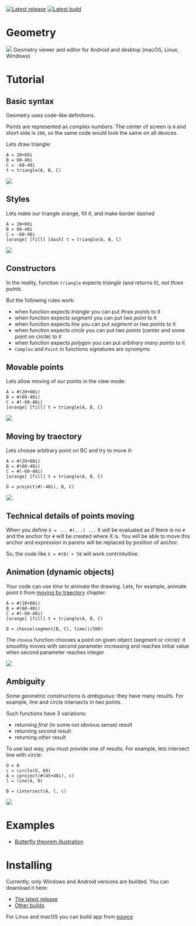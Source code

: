 [![Latest release](https://img.shields.io/github/v/release/ilyasm0919/geometry?color=brightgreen&label=latest%20release)](https://github.com/ilyasm0919/geometry/releases/latest)
[![Latest build](https://img.shields.io/github/v/release/ilyasm0919/geometry?color=orange&include_prereleases&label=latest%20build)](https://github.com/ilyasm0919/geometry/releases)

# Geometry

![](images/butterfly.svg)
Geometry viewer and editor for Android and desktop (macOS, Linux, Windows)

# Tutorial

## Basic syntax

Geometry uses code-like definitions.

Points are represented as *complex numbers*.
The center of screen is `0` and short side is `200`,
so the same code would look the same on all devices.

Lets draw triangle:

```
A = 20+60i
B = 60-40i
C = -60-40i
t = triangle(A, B, C)
```

![](images/readme/basic_syntax.svg)

## Styles

Lets make our triangle orange, fill it, and make border dashed
```
A = 20+60i
B = 60-40i
C = -60-40i
[orange] [fill] [dash] t = triangle(A, B, C)
```

![](images/readme/styles.svg)

## Constructors

In the reality, function `triangle` expects *triangle* (and returns it), *not three points*.

But the following rules work:
* when function expects *triangle* you can put *three points* to it
* when function expects *segment* you can put *two point* to it
* when function expects *line* you can put *segment* or *two points* to it
* when function expects *circle* you can put *two points* (center and some point on circle) to it
* when function expects *polygon* you can put *arbitrary many points* to it
* `Complex` and `Point` in functions signatures are synonyms

## Movable points

Lets allow moving of our points in the view mode:
```
A = #(20+60i)
B = #(60-40i)
C = #(-60-40i)
[orange] [fill] t = triangle(A, B, C)
```

![](images/readme/movable_points.svg)

## Moving by traectory

Lets choose arbitrary point on BC and try to move it:

```
A = #(20+60i)
B = #(60-40i)
C = #(-60-40i)
[orange] [fill] t = triangle(A, B, C)

D = project(#(-40i), B, C)
```

![](images/readme/moving_by_traectory.svg)

## Technical details of points moving

When you define `X = ... #(...) ...`
X will be evaluated as if there is no `#` and
the anchor for `#` will be created where X is.
You will be able to move this anchor and expression in parens
will be replaced by position of anchor.

So, the code like `X = #(0) + 50` will work contrintuitive.

## Animation (dynamic objects)

Your code can use *time* to animate the drawing.
Lets, for example, animate point `D` from [moving by traectory](#moving-by-traectory) chapter:

```
A = #(20+60i)
B = #(60-40i)
C = #(-60-40i)
[orange] [fill] t = triangle(A, B, C)

D = choose(segment(B, C), time()/500)
```

The `choose` function chooses a point on given object (segment or circle):
it smoothly moves with second parameter increasing
and reaches initial value when second parameter reaches integer

![](images/readme/animation.svg)

## Ambiguity

Some geometric constructions is *ambiguous*: they have many results.
For example, line and circle intersects in *two points*.

Such functions have 3 variations:
* returning *first* (in some not obvious sense) result
* returning *second* result
* returning *other* result

To use last way, you must provide one of results.
For example, lets intersect line with circle:

```
O = 0
c = circle(O, 60)
A = cproject(#(45+40i), c)
l = line(A, O)

B = cintersect(A, l, c)
```

![](images/readme/ambiguity.svg)

# Examples

* [Butterfly theorem illustration](examples/butterfly.geo)

# Installing

Currently, only Windows and Android versions are builded.
You can download it here:

* [The latest release](https://github.com/ilyasm0919/geometry/releases/latest)
* [Other builds](https://github.com/ilyasm0919/geometry/releases)

For Linux and macOS you can build app from
[source](https://github.com/ilyasm0919/geometry/tree/main/GeometryDesktop)
